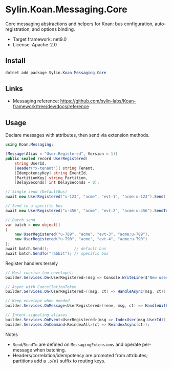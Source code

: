 # Sylin.Koan.Messaging.Core

Core messaging abstractions and helpers for Koan: bus configuration, auto-registration, and options binding.

- Target framework: net9.0
- License: Apache-2.0

## Install

```powershell
dotnet add package Sylin.Koan.Messaging.Core
```

## Links
- Messaging reference: https://github.com/sylin-labs/Koan-framework/tree/dev/docs/reference

## Usage

Declare messages with attributes, then send via extension methods.

```csharp
using Koan.Messaging;

[Message(Alias = "User.Registered", Version = 1)]
public sealed record UserRegistered(
	string UserId,
	[Header("x-tenant")] string Tenant,
	[IdempotencyKey] string EventId,
	[PartitionKey] string Partition,
	[DelaySeconds] int DelaySeconds = 0);

// Single send (DefaultBus)
await new UserRegistered("u-123", "acme", "evt-1", "acme:u-123").Send();

// Send to a specific bus
await new UserRegistered("u-456", "acme", "evt-2", "acme:u-456").SendTo("rabbit");

// Batch send
var batch = new object[]
{
	new UserRegistered("u-789", "acme", "evt-3", "acme:u-789"),
	new UserRegistered("u-790", "acme", "evt-4", "acme:u-790")
};
await batch.Send();           // default bus
await batch.SendTo("rabbit"); // specific bus
```

Register handlers tersely

```csharp
// Most concise (no envelope):
builder.Services.On<UserRegistered>(msg => Console.WriteLine($"New user: {msg.UserId}"));

// Async with CancellationToken
builder.Services.On<UserRegistered>((msg, ct) => HandleAsync(msg, ct));

// Keep envelope when needed
builder.Services.OnMessage<UserRegistered>((env, msg, ct) => HandleWithEnvelope(env, msg, ct));

// Intent-signaling aliases
builder.Services.OnEvent<UserRegistered>(msg => IndexUser(msg.UserId));
builder.Services.OnCommand<ReindexAll>(ct => ReindexAsync(ct));
```

Notes
- `Send`/`SendTo` are defined on `MessagingExtensions` and operate per-message when batching.
- Headers/correlation/idempotency are promoted from attributes; partitions add a `.p{n}` suffix to routing keys.
